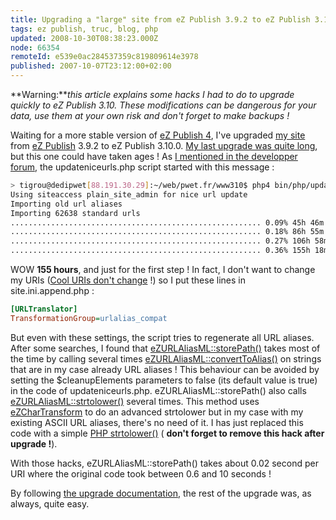 ```yaml
---
title: Upgrading a "large" site from eZ Publish 3.9.2 to eZ Publish 3.10
tags: ez publish, truc, blog, php
updated: 2008-10-30T08:38:23.000Z
node: 66354
remoteId: e539e0ac284537359c819809614e3978
published: 2007-10-07T23:12:00+02:00
---
```





**Warning:***this article explains some hacks I had to do to upgrade quickly to eZ Publish 3.10. These modifications can be dangerous for your data, use them at your own risk and don't forget to make backups !*


Waiting for a more stable version of [eZ Publish 4](/post/ez-publish-4-alpha-1-et-beaucoup-d-autres-choses), I've upgraded [my site]() from [eZ Publish](/tag/ez+publish) 3.9.2 to eZ Publish 3.10.0. [My last upgrade was quite long](/post/migration-vers-ez-publish-3-9-2), but this one could have taken ages ! As [I mentioned in the developper forum](http://ez.no/developer/forum/developer/upgrade_to_3_10), the updateniceurls.php script started with this message :

``` bash
> tigrou@dedipwet[88.191.30.29]:~/web/pwet.fr/www310$ php4 bin/php/updateniceurls.php -s plain_site_admin
Using siteaccess plain_site_admin for nice url update
Importing old url aliases
Importing 62638 standard urls
........................................................ 0.09% 45h 46m 8s
........................................................ 0.18% 86h 55m 44s
........................................................ 0.27% 106h 58m 2s
........................................................ 0.36% 155h 18m 55s
```


WOW **155 hours**, and just for the first step ! In fact, I don't want to change my URIs ([Cool URIs don't change](http://www.w3.org/Provider/Style/URI) !) so I put these lines in site.ini.append.php :

``` ini
[URLTranslator]
TransformationGroup=urlalias_compat
```


But even with these settings, the script tries to regenerate all URL aliases. After some searches, I found that [eZURLAliasML::storePath()](http://pubsvn.ez.no/doxygen/trunk/html/ezurlaliasml_8php-source.html#l00398) takes most of the time by calling several times [eZURLAliasML::convertToAlias()](http://pubsvn.ez.no/doxygen/trunk/html/classeZURLAliasML.html#7aead06b05ea3a05b244efdb9b7e9c88) on strings that are in my case already URL aliases ! This behaviour can be avoided by setting the $cleanupElements parameters to false (its default value is true) in the code of updateniceurls.php. eZURLAliasML::storePath() also calls [eZURLAliasML::strtolower()](http://pubsvn.ez.no/doxygen/trunk/html/classeZURLAliasML.html#f01f6ed69e4767806676e69e1ffa4a73) several times. This method uses [eZCharTransform](http://pubsvn.ez.no/doxygen/trunk/html/classeZCharTransform.html) to do an advanced strtolower but in my case with my existing ASCII URL aliases, there's no need of it. I has just replaced this code with a simple [PHP strtolower()](http://fr3.php.net/strtolower) ( **don't forget to remove this hack after upgrade !**).


With those hacks, eZURLAliasML::storePath() takes about 0.02 second per URI where the original code took between 0.6 and 10 seconds !


By following [the upgrade documentation](http://ez.no/doc/ez_publish/upgrading/upgrading_to_3_10/from_3_9_x_to_3_10_0), the rest of the upgrade was, as always, quite easy.

